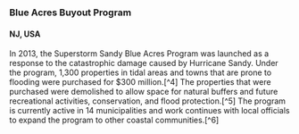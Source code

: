 ### Blue Acres Buyout Program 
#### NJ, USA

In 2013, the Superstorm Sandy Blue Acres Program was launched as a response to the catastrophic damage caused by Hurricane Sandy. Under the program, 1,300 properties in tidal areas and towns that are prone to flooding were purchased for $300 million.[^4] The properties that were purchased were demolished to allow space for natural buffers and future recreational activities, conservation, and flood protection.[^5] The program is currently active in 14 municipalities and work continues with local officials to expand the program to other coastal communities.[^6]
